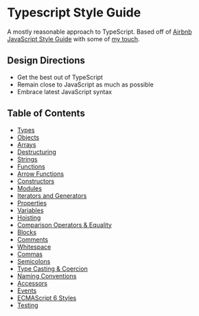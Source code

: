 # Typescript Style Guide

A mostly reasonable approach to TypeScript. Based off of [Airbnb JavaScript Style Guide](https://github.com/airbnb/javascript) with some of [my touch](https://github.com/unional/javascript).

## Design Directions
* Get the best out of TypeScript
* Remain close to JavaScript as much as possible
* Embrace latest JavaScript syntax

## Table of Contents
* [Types](book/types.md)
* [Objects](book/objects.md)
* [Arrays](book/arrays.md)
* [Destructuring](book/destructuring.md)
* [Strings](book/strings.md)
* [Functions](book/functions.md)
* [Arrow Functions](book/arrow-functions.md)
* [Constructors](book/constructors.md)
* [Modules](book/modules.md)
* [Iterators and Generators](book/iterators-and-generators.md)
* [Properties](book/properties.md)
* [Variables](book/variables.md)
* [Hoisting](book/hoisting.md)
* [Comparison Operators & Equality](book/comparison-operators-and-equality.md)
* [Blocks](book/blocks.md)
* [Comments](book/comments.md)
* [Whitespace](book/whitespace.md)
* [Commas](book/commas.md)
* [Semicolons](book/semicolons.md)
* [Type Casting & Coercion](book/type-casting-and-coercion.md)
* [Naming Conventions](book/naming-conventions.md)
* [Accessors](book/accessors.md)
* [Events](book/events.md)
* [ECMAScript 6 Styles](book/es2015.md)
* [Testing](book/testing.md)

